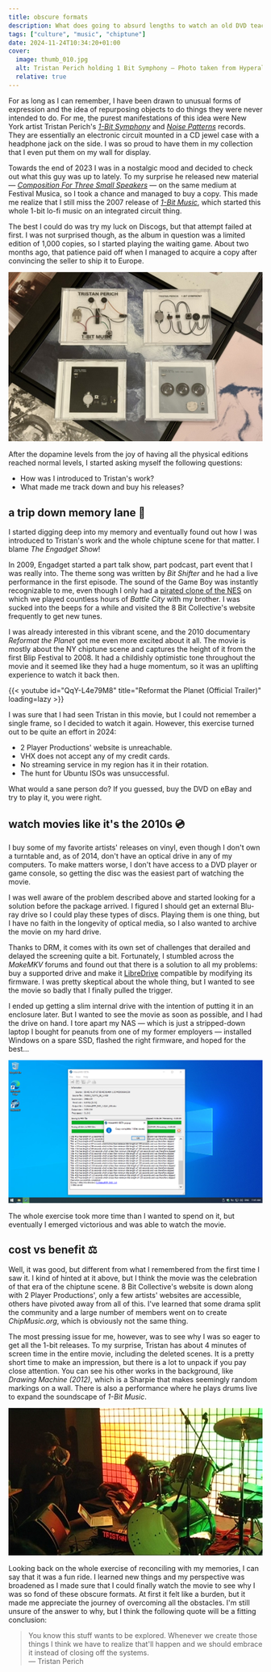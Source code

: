 ```yaml
---
title: obscure formats
description: What does going to absurd lengths to watch an old DVD teach you?
tags: ["culture", "music", "chiptune"]
date: 2024-11-24T10:34:20+01:00
cover:
  image: thumb_010.jpg
  alt: Tristan Perich holding 1 Bit Symphony — Photo taken from Hyperallergic.com
  relative: true
---
```


For as long as I can remember, I have been drawn to unusual forms of expression and the idea of repurposing objects to do things they were never intended to do. For me, the purest manifestations of this idea were New York artist Tristan Perich's [*1-Bit Symphony*](https://www.discogs.com/release/6633892-Tristan-Perich-1-Bit-Symphony) and [*Noise Patterns*](https://www.discogs.com/release/8742735-Tristan-Perich-Noise-Patterns) records. They are essentially an electronic circuit mounted in a CD jewel case with a headphone jack on the side. I was so proud to have them in my collection that I even put them on my wall for display.

Towards the end of 2023 I was in a nostalgic mood and decided to check out what this guy was up to lately. To my surprise he released new material — [*Composition For Three Small Speakers*](https://www.discogs.com/release/28982284-Tristan-Perich-Composition-For-Three-Small-Speakers) — on the same medium at Festival Musica, so I took a chance and managed to buy a copy. This made me realize that I still miss the 2007 release of [*1-Bit Music*](https://www.discogs.com/release/2417323-Tristan-Perich-1-Bit-Music), which started this whole 1-bit lo-fi music on an integrated circuit thing.

The best I could do was try my luck on Discogs, but that attempt failed at first. I was not surprised though, as the album in question was a limited edition of 1,000 copies, so I started playing the waiting game. About two months ago, that patience paid off when I managed to acquire a copy after convincing the seller to ship it to Europe.

![My Tristan Perich collection laid on some vinyl records](fig_010_001.jpg "My Tristan Perich collection laid on some vinyl records")

After the dopamine levels from the joy of having all the physical editions reached normal levels, I started asking myself the following questions:

- How was I introduced to Tristan's work?
- What made me track down and buy his releases?

## a trip down memory lane :floppy_disk:

I started digging deep into my memory and eventually found out how I was introduced to Tristan's work and the whole chiptune scene for that matter. I blame *The Engadget Show*!

In 2009, Engadget started a part talk show, part podcast, part event that I was really into. The theme song was written by *Bit Shifter* and he had a live performance in the first episode. The sound of the Game Boy was instantly recognizable to me, even though I only had a [pirated clone of the NES](https://en.wikipedia.org/wiki/Famiclone#Hungary) on which we played countless hours of *Battle City* with my brother. I was sucked into the beeps for a while and visited the 8 Bit Collective's website frequently to get new tunes.

I was already interested in this vibrant scene, and the 2010 documentary *Reformat the Planet* got me even more excited about it all. The movie is mostly about the NY chiptune scene and captures the height of it from the first Blip Festival to 2008. It had a childishly optimistic tone throughout the movie and it seemed like they had a huge momentum, so it was an uplifting experience to watch it back then.

{{< youtube id="QqY-L4e79M8" title="Reformat the Planet (Official Trailer)" loading=lazy >}}

I was sure that I had seen Tristan in this movie, but I could not remember a single frame, so I decided to watch it again. However, this exercise turned out to be quite an effort in 2024:

- 2 Player Productions' website is unreachable.
- VHX does not accept any of my credit cards.
- No streaming service in my region has it in their rotation.
- The hunt for Ubuntu ISOs was unsuccessful.

What would a sane person do? If you guessed, buy the DVD on eBay and try to play it, you were right.

## watch movies like it's the 2010s :cd:

I buy some of my favorite artists' releases on vinyl, even though I don't own a turntable and, as of 2014, don't have an optical drive in any of my computers. To make matters worse, I don't have access to a DVD player or game console, so getting the disc was the easiest part of watching the movie.

I was well aware of the problem described above and started looking for a solution before the package arrived. I figured I should get an external Blu-ray drive so I could play these types of discs. Playing them is one thing, but I have no faith in the longevity of optical media, so I also wanted to archive the movie on my hard drive.

Thanks to DRM, it comes with its own set of challenges that derailed and delayed the screening quite a bit. Fortunately, I stumbled across the *MakeMKV* forums and found out that there is a solution to all my problems: buy a supported drive and make it [LibreDrive](https://forum.makemkv.com/forum/viewtopic.php?t=18856) compatible by modifying its firmware. I was pretty skeptical about the whole thing, but I wanted to see the movie so badly that I finally pulled the trigger.

I ended up getting a slim internal drive with the intention of putting it in an enclosure later. But I wanted to see the movie as soon as possible, and I had the drive on hand. I tore apart my NAS — which is just a stripped-down laptop I bought for peanuts from one of my former employers — installed Windows on a spare SSD, flashed the right firmware, and hoped for the best...

![MakeMKV notifies me that the DVD backup was successful](fig_010_002.png "MakeMKV notifies me that the DVD backup was successful")

The whole exercise took more time than I wanted to spend on it, but eventually I emerged victorious and was able to watch the movie.

## cost vs benefit :balance_scale:

Well, it was good, but different from what I remembered from the first time I saw it. I kind of hinted at it above, but I think the movie was the celebration of that era of the chiptune scene. 8 Bit Collective's website is down along with 2 Player Productions', only a few artists' websites are accessible, others have pivoted away from all of this. I've learned that some drama split the community and a large number of members went on to create *ChipMusic.org*, which is obviously not the same thing.

The most pressing issue for me, however, was to see why I was so eager to get all the 1-bit releases. To my surprise, Tristan has about 4 minutes of screen time in the entire movie, including the deleted scenes. It is a pretty short time to make an impression, but there is a lot to unpack if you pay close attention. You can see his other works in the background, like *Drawing Machine (2012)*, which is a Sharpie that makes seemingly random markings on a wall. There is also a performance where he plays drums live to expand the soundscape of *1-Bit Music*.

![Tristan starts his performance during Blip Festival — a screenshot from the movie](fig_010_003.png "Tristan starts his performance during Blip Festival — a screenshot from the movie")

Looking back on the whole exercise of reconciling with my memories, I can say that it was a fun ride. I learned new things and my perspective was broadened as I made sure that I could finally watch the movie to see why I was so fond of these obscure formats. At first it felt like a burden, but it made me appreciate the journey of overcoming all the obstacles. I'm still unsure of the answer to why, but I think the following quote will be a fitting conclusion:

> You know this stuff wants to be explored. Whenever we create those things I think we have to realize that'll happen and we should embrace it instead of closing off the systems.<br>
> — Tristan Perich
